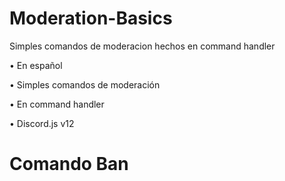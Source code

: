 # Moderation-Basics
Simples comandos de moderacion hechos en command handler

• En español

• Simples comandos de moderación

• En command handler

• Discord.js v12

# Comando Ban


